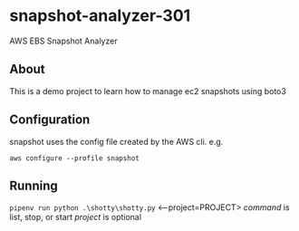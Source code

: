# snapshot-analyzer-301
AWS EBS Snapshot Analyzer

## About

This is a demo project to learn how to manage ec2 snapshots using boto3

## Configuration

snapshot uses the config file created by the AWS cli. e.g.

`aws configure --profile snapshot`

## Running

`pipenv run python .\shotty\shotty.py` <command> <--project=PROJECT>
*command* is list, stop, or start
*project* is optional
